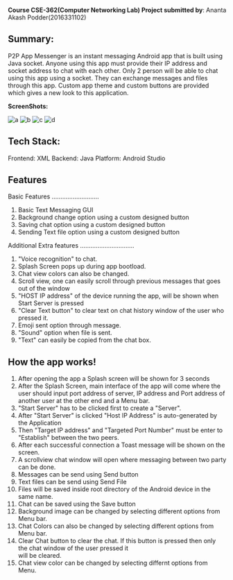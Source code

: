 **Course CSE-362(Computer Networking Lab) Project submitted by**: Ananta Akash Podder(2016331102)

Summary:
------------------------------------------------------------------------------------------------------------------------------
P2P App Messenger is an instant messaging Android app that is built using Java socket. Anyone using this app must provide
their IP address and socket address to chat with each other. Only 2 person will be able to chat using this app using a socket.
They can exchange messages and files through this app. Custom app theme and custom buttons are provided which gives a new look
to this application.

**ScreenShots:**

![a](https://user-images.githubusercontent.com/49761339/137983578-b0d60336-fd1d-48e7-81e4-cfd29d5fbc1b.png)
![b](https://user-images.githubusercontent.com/49761339/137983589-f963d310-f84a-4e19-ae60-cdb4945bf1ff.png)
![c](https://user-images.githubusercontent.com/49761339/137983607-372ef023-b6ac-41f4-8589-075b858224f3.png)
![d](https://user-images.githubusercontent.com/49761339/137983620-75f9022f-95cc-4c4f-aa09-d271c54436c8.png)


Tech Stack:
------------------------------------------------------------------------------------------------------------------------------
Frontend: XML
Backend: Java
Platform: Android Studio


Features
---------------------------------------------------------------------------------------------------------------------------



Basic Features
...........................

1) Basic Text Messaging GUI
2) Background change option using a custom designed button
3) Saving chat option using a custom designed button
4) Sending Text file option using a custom designed button




Additional Extra features
...............................

1) "Voice recognition" to chat.
2) Splash Screen pops up during app bootload.
3) Chat view colors can also be changed.
4) Scroll view, one can easily scroll through previous messages that goes out of the window
5) "HOST IP address" of the device running the app, will be shown when Start Server is pressed
6) "Clear Text button" to clear text on chat history window of the user who pressed it.
7) Emoji sent option through message.
8) "Sound" option when file is sent.
9) "Text" can easily be copied from the chat box.
 




How the app works!
--------------------------------------------------------------------------------------------------------------------------
1) After opening the app a Splash screen will be shown for 3 seconds
2) After the Splash Screen, main interface of the app will come where the user should input port address of server, 
   IP address and Port address of another user at the other end and a Menu bar.
3) "Start Server" has to be clicked first to create a "Server".
4) After "Start Server" is clicked "Host IP Address" is auto-generated by the Application
5) Then "Target IP address" and "Targeted Port Number" must be enter to "Establish" between the two peers.
6) After each successful connection a Toast message will be shown on the screen.
7) A scrollview chat window will open where messaging between two party can be done.
8) Messages can be send using Send button
9) Text files can be send using Send File
10) Files will be saved inside root directory of the Android device in the same name.
11) Chat can be saved using the Save button
12) Background image can be changed by selecting different options from Menu bar.
13) Chat Colors can also be changed by selecting different options from Menu bar.
14) Clear Chat button to clear the chat. If this button is pressed then only the chat window of the user pressed it		
    will be cleared.
15) Chat view color can be changed by selecting differnt options from Menu.
